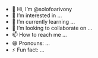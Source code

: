 - 👋 Hi, I’m @solofoarivony
- 👀 I’m interested in ...
- 🌱 I’m currently learning ...
- 💞️ I’m looking to collaborate on ...
- 📫 How to reach me ...
- 😄 Pronouns: ...
- ⚡ Fun fact: ...

<!---
solofoarivony/solofoarivony is a ✨ special ✨ repository because its `README.md` (this file) appears on your GitHub profile.
You can click the Preview link to take a look at your changes.
--->

